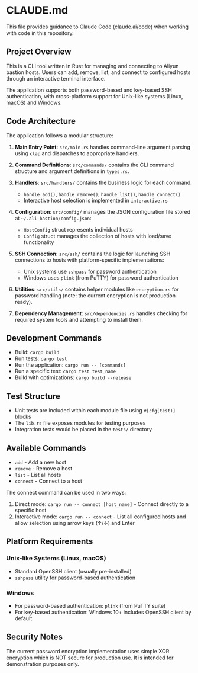# CLAUDE.md

This file provides guidance to Claude Code (claude.ai/code) when working with code in this repository.

## Project Overview

This is a CLI tool written in Rust for managing and connecting to Aliyun bastion hosts. Users can add, remove, list, and connect to configured hosts through an interactive terminal interface.

The application supports both password-based and key-based SSH authentication, with cross-platform support for Unix-like systems (Linux, macOS) and Windows.

## Code Architecture

The application follows a modular structure:

1. **Main Entry Point**: `src/main.rs` handles command-line argument parsing using `clap` and dispatches to appropriate handlers.

2. **Command Definitions**: `src/commands/` contains the CLI command structure and argument definitions in `types.rs`.

3. **Handlers**: `src/handlers/` contains the business logic for each command:
   - `handle_add()`, `handle_remove()`, `handle_list()`, `handle_connect()`
   - Interactive host selection is implemented in `interactive.rs`

4. **Configuration**: `src/config/` manages the JSON configuration file stored at `~/.ali-bastion/config.json`:
   - `HostConfig` struct represents individual hosts
   - `Config` struct manages the collection of hosts with load/save functionality

5. **SSH Connection**: `src/ssh/` contains the logic for launching SSH connections to hosts with platform-specific implementations:
   - Unix systems use `sshpass` for password authentication
   - Windows uses `plink` (from PuTTY) for password authentication

6. **Utilities**: `src/utils/` contains helper modules like `encryption.rs` for password handling (note: the current encryption is not production-ready).

7. **Dependency Management**: `src/dependencies.rs` handles checking for required system tools and attempting to install them.

## Development Commands

- Build: `cargo build`
- Run tests: `cargo test`
- Run the application: `cargo run -- [commands]`
- Run a specific test: `cargo test test_name`
- Build with optimizations: `cargo build --release`

## Test Structure

- Unit tests are included within each module file using `#[cfg(test)]` blocks
- The `lib.rs` file exposes modules for testing purposes
- Integration tests would be placed in the `tests/` directory

## Available Commands

- `add` - Add a new host
- `remove` - Remove a host
- `list` - List all hosts
- `connect` - Connect to a host

The connect command can be used in two ways:
1. Direct mode: `cargo run -- connect [host_name]` - Connect directly to a specific host
2. Interactive mode: `cargo run -- connect` - List all configured hosts and allow selection using arrow keys (↑/↓) and Enter

## Platform Requirements

### Unix-like Systems (Linux, macOS)
- Standard OpenSSH client (usually pre-installed)
- `sshpass` utility for password-based authentication

### Windows
- For password-based authentication: `plink` (from PuTTY suite)
- For key-based authentication: Windows 10+ includes OpenSSH client by default

## Security Notes

The current password encryption implementation uses simple XOR encryption which is NOT secure for production use. It is intended for demonstration purposes only.